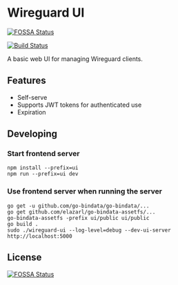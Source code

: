 # Wireguard UI
[![FOSSA Status](https://app.fossa.io/api/projects/git%2Bgithub.com%2FEmbarkStudios%2Fwireguard-ui.svg?type=shield)](https://app.fossa.io/projects/git%2Bgithub.com%2FEmbarkStudios%2Fwireguard-ui?ref=badge_shield)

[![Build Status](https://badge.buildkite.com/1e96905f9ee8e199808cd7faaf5a8600b2c1820fb30ae7903a.svg)](https://buildkite.com/embark-studios/wireguard-ui)

A basic web UI for managing Wireguard clients.

## Features

 * Self-serve
 * Supports JWT tokens for authenticated use
 * Expiration


## Developing

### Start frontend server
```
npm install --prefix=ui
npm run --prefix=ui dev
```

### Use frontend server when running the server

```
go get -u github.com/go-bindata/go-bindata/...
go get github.com/elazarl/go-bindata-assetfs/...
go-bindata-assetfs -prefix ui/public ui/public
go build .
sudo ./wireguard-ui --log-level=debug --dev-ui-server http://localhost:5000
```
## License
[![FOSSA Status](https://app.fossa.io/api/projects/git%2Bgithub.com%2FEmbarkStudios%2Fwireguard-ui.svg?type=large)](https://app.fossa.io/projects/git%2Bgithub.com%2FEmbarkStudios%2Fwireguard-ui?ref=badge_large)
